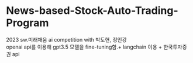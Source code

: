 # News-based-Stock-Auto-Trading-Program
2023 sw.미래채움 ai competition with 박도현, 정인강
<br>
openai api를 이용해 gpt3.5 모델을 fine-tuning함.+ langchain 이용 + 한국투자증권 api
